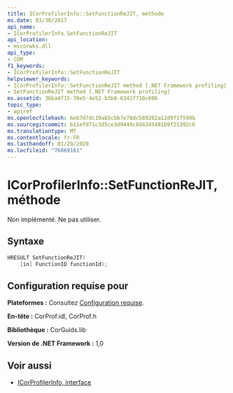 ```yaml
---
title: ICorProfilerInfo::SetFunctionReJIT, méthode
ms.date: 03/30/2017
api_name:
- ICorProfilerInfo.SetFunctionReJIT
api_location:
- mscorwks.dll
api_type:
- COM
f1_keywords:
- ICorProfilerInfo::SetFunctionReJIT
helpviewer_keywords:
- ICorProfilerInfo::SetFunctionReJIT method [.NET Framework profiling]
- SetFunctionReJIT method [.NET Framework profiling]
ms.assetid: 36ba4f15-78e5-4e52-b3b8-6341f710c696
topic_type:
- apiref
ms.openlocfilehash: 6eb7d7dc19ab5cbb7e78dc589202a12d9f1f599b
ms.sourcegitcommit: b11efd71c3d5ce3d9449c8d4345481b9f21392c6
ms.translationtype: MT
ms.contentlocale: fr-FR
ms.lasthandoff: 01/29/2020
ms.locfileid: "76869161"
---
```

# <a name="icorprofilerinfosetfunctionrejit-method"></a>ICorProfilerInfo::SetFunctionReJIT, méthode
Non implémenté. Ne pas utiliser.  
  
## <a name="syntax"></a>Syntaxe  
  
```cpp  
HRESULT SetFunctionReJIT(  
    [in] FunctionID functionId);  
```  
  
## <a name="requirements"></a>Configuration requise pour  
 **Plateformes :** Consultez [Configuration requise](../../../../docs/framework/get-started/system-requirements.md).  
  
 **En-tête :** CorProf.idl, CorProf.h  
  
 **Bibliothèque :** CorGuids.lib  
  
 **Version de .NET Framework :** 1,0  
  
## <a name="see-also"></a>Voir aussi

- [ICorProfilerInfo, interface](icorprofilerinfo-interface.md)
